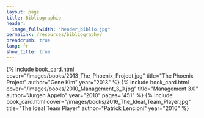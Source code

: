 ```yaml
---
layout: page
title: Bibliographie
header:
  image_fullwidth: "header_biblio.jpg"
permalink: /resources/bibliography/
breadcrumb: true
lang: fr
show_title: true
---
```


<div class="book-cards-grid">
  {% include book_card.html
    cover="/images/books/2013_The_Phoenix_Project.jpg"
    title="The Phoenix Project"
    author="Gene Kim"
    year="2013"
  %}
  {% include book_card.html
    cover="/images/books/2010_Management_3_0.jpg"
    title="Management 3.0"
    author="Jurgen Appelo"
    year="2010"
    pages="451"
  %}
  {% include book_card.html
    cover="/images/books/2016_The_Ideal_Team_Player.jpg"
    title="The Ideal Team Player"
    author="Patrick Lencioni"
    year="2016"
  %}
</div>
